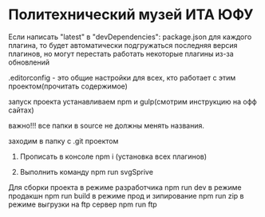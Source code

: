 # Политехнический музей ИТА ЮФУ
Если написать "latest" в "devDependencies": package.json для каждого плагина, то будет автоматически подгружаться последняя версия плагинов, но могут перестать работать некоторые плагины из-за обновлений

.editorconfig - это общие настройки для всех, кто работает с этим проектом(прочитать содержимое)

запуск проекта
устанавливаем npm и gulp(смотрим инструкцию на офф сайтах)

важно!!! все папки в source не должны менять названия.

заходим в папку с .git проектом

1) Прописать в консоле npm i (установка всех плагинов)

2) Выполнить команду npm run svgSprive

Для сборки проекта в режиме разработчика npm run dev
в режиме продакшн npm run build
в режиме прод и зипирование npm run zip
в режиме выгрузки на ftp сервер npm run ftp

